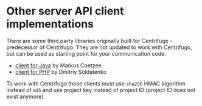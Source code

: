 # Other server API client implementations

There are some third party libraries originally built for Centrifuge - predecessor of Centrifugo.
They are not updated to work with Centrifugo, but can be used as starting point for
your communication code.

* [client for Java](https://github.com/mcoetzee/centrifuge-publisher) by Markus Coetzee
* [client for PHP](https://github.com/sl4mmer/phpcent) by Dmitriy Soldatenko

To work with Centrifugo those clients must use `sha256` HMAC algorithm instead of `md5` and
use project key instead of project ID (project ID does not exist anymore).